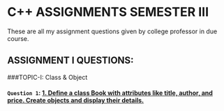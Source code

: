 # C++ ASSIGNMENTS SEMESTER III
These are all my assignment questions given by college professor in due course.

## ASSIGNMENT I QUESTIONS:

###TOPIC-I: Class & Object

#### `Question 1`: [1.	Define a class Book with attributes like title, author, and price. Create objects and display their details.](https://github.com/xorus-Tnzu/CPP_ASSIGNMENTS/blob/main/ASSIGNMENT-1/Topic-1.Class%20and%20Object/Q1/Book.cpp) 
